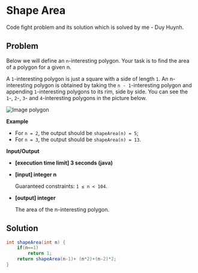 # Shape Area

Code fight problem and its solution which is solved by me - Duy Huynh.

## Problem 

Below we will define an `n`-interesting polygon. Your task is to find the area of a polygon for a given n.

A `1`-interesting polygon is just a square with a side of length `1`. An n-interesting polygon is obtained by taking the `n - 1`-interesting polygon and appending `1`-interesting polygons to its rim, side by side. You can see the `1`-, `2`-, `3`- and `4`-interesting polygons in the picture below.


![Image polygon](/image/are.png)

**Example**

* For `n = 2`, the output should be
  `shapeArea(n) = 5`;
* For `n = 3`, the output should be
  `shapeArea(n) = 13`.
  
**Input/Output**

* **[execution time limit] 3 seconds (java)**

* **[input] integer n**

    Guaranteed constraints:
    `1 ≤ n < 104`.

* **[output] integer**

    The area of the n-interesting polygon.

## Solution
```Java
int shapeArea(int n) {
    if(n==1)
        return 1;
    return shapeArea(n-1)+ (n*2)+(n-2)*2;
}

```
